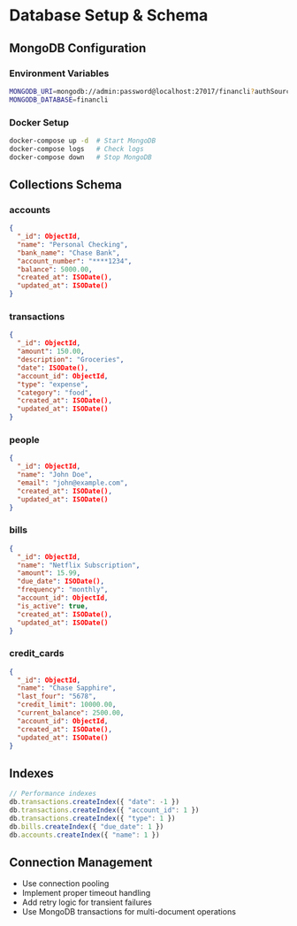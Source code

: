 # Database Setup & Schema

## MongoDB Configuration

### Environment Variables
```bash
MONGODB_URI=mongodb://admin:password@localhost:27017/financli?authSource=admin
MONGODB_DATABASE=financli
```

### Docker Setup
```bash
docker-compose up -d  # Start MongoDB
docker-compose logs   # Check logs
docker-compose down   # Stop MongoDB
```

## Collections Schema

### accounts
```json
{
  "_id": ObjectId,
  "name": "Personal Checking",
  "bank_name": "Chase Bank",
  "account_number": "****1234",
  "balance": 5000.00,
  "created_at": ISODate(),
  "updated_at": ISODate()
}
```

### transactions
```json
{
  "_id": ObjectId,
  "amount": 150.00,
  "description": "Groceries",
  "date": ISODate(),
  "account_id": ObjectId,
  "type": "expense",
  "category": "food",
  "created_at": ISODate(),
  "updated_at": ISODate()
}
```

### people
```json
{
  "_id": ObjectId,
  "name": "John Doe",
  "email": "john@example.com",
  "created_at": ISODate(),
  "updated_at": ISODate()
}
```

### bills
```json
{
  "_id": ObjectId,
  "name": "Netflix Subscription",
  "amount": 15.99,
  "due_date": ISODate(),
  "frequency": "monthly",
  "account_id": ObjectId,
  "is_active": true,
  "created_at": ISODate(),
  "updated_at": ISODate()
}
```

### credit_cards
```json
{
  "_id": ObjectId,
  "name": "Chase Sapphire",
  "last_four": "5678",
  "credit_limit": 10000.00,
  "current_balance": 2500.00,
  "account_id": ObjectId,
  "created_at": ISODate(),
  "updated_at": ISODate()
}
```

## Indexes
```javascript
// Performance indexes
db.transactions.createIndex({ "date": -1 })
db.transactions.createIndex({ "account_id": 1 })
db.transactions.createIndex({ "type": 1 })
db.bills.createIndex({ "due_date": 1 })
db.accounts.createIndex({ "name": 1 })
```

## Connection Management
- Use connection pooling
- Implement proper timeout handling
- Add retry logic for transient failures
- Use MongoDB transactions for multi-document operations
